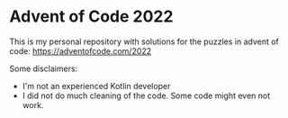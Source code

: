 # Advent of Code 2022
This is my personal repository with solutions for the puzzles in advent of code: https://adventofcode.com/2022

Some disclaimers:
- I'm not an experienced Kotlin developer
- I did not do much cleaning of the code. Some code might even not work. 


